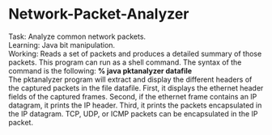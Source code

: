 # Network-Packet-Analyzer
Task: Analyze common network packets.  
Learning: Java bit manipulation.  
Working: Reads a set of packets and produces a detailed summary of those packets. This program can run as a shell command. The syntax of the command is the following:
**% java pktanalyzer datafile**  
The pktanalyzer program will extract and display the different headers of the captured packets in the file datafile. First, it displays the ethernet header fields of the captured frames. Second, if the ethernet frame contains an IP datagram, it prints the IP header. Third, it prints the packets encapsulated in the IP datagram. TCP, UDP, or ICMP packets can be encapsulated in the IP packet. 
